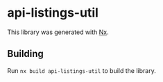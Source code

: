 # api-listings-util

This library was generated with [Nx](https://nx.dev).

## Building

Run `nx build api-listings-util` to build the library.
